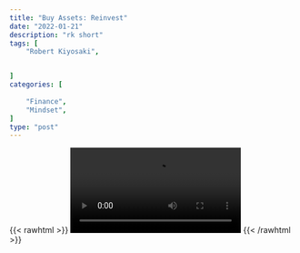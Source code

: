 ```yaml
---
title: "Buy Assets: Reinvest"
date: "2022-01-21"
description: "rk short"
tags: [
    "Robert Kiyosaki",


]
categories: [
    
    "Finance",
    "Mindset",
]
type: "post"
---
```

{{< rawhtml >}}
    <video width="auto" height="auto" controls>
        <source src="https://clips.dev00ps.com/Robert%20Kiyosaki/assets.mp4" type="video/mp4"> 
    </video>
{{< /rawhtml >}}